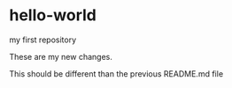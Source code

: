 # hello-world

my first repository

These are my new changes.

This should be different than the previous README.md file
